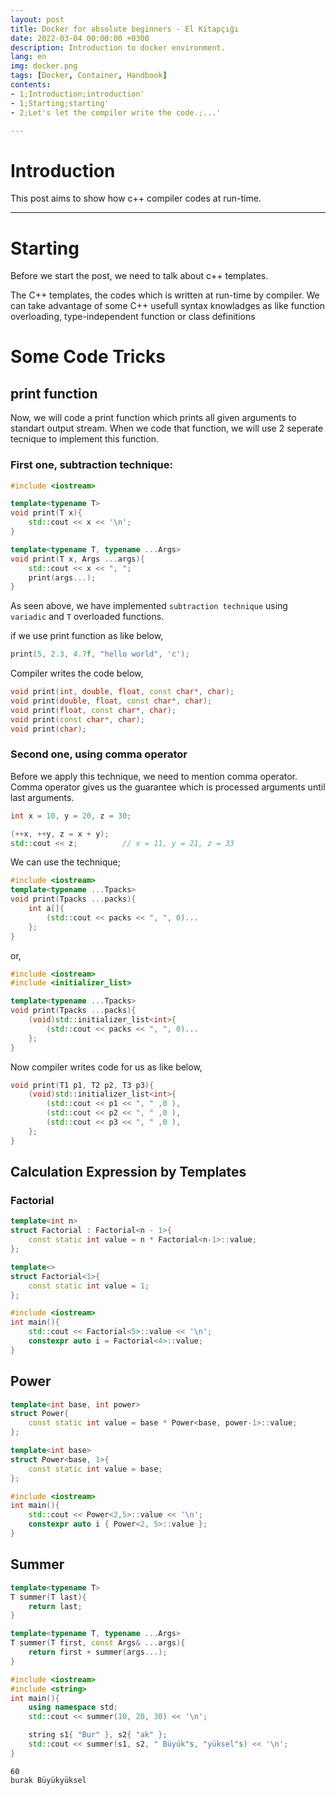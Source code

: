 ```yaml
---
layout: post
title: Docker for absolute beginners - El Kitapçığı
date: 2022-03-04 00:00:00 +0300
description: Introduction to docker environment.
lang: en
img: docker.png
tags: [Docker, Container, Handbook]
contents: 
- 1;Introduction;introduction'
- 1;Starting;starting'
- 2;Let's let the compiler write the code.;...'

---
```


# Introduction

This post aims to show how c++ compiler codes at run-time.

------------------------------------------------------------------------------

# Starting

Before we start the post, we need to talk about c++ templates. 

The C++ templates, the codes which is written at run-time by compiler. We can take advantage of some C++ usefull syntax knowladges as like function overloading, type-independent function or class definitions

# Some Code Tricks

## print function

Now, we will code a print function which prints all given arguments to standart output stream. When we code that function, we will use 2 seperate tecnique to implement this function.

### First one, subtraction technique:

```cpp
#include <iostream>

template<typename T>
void print(T x){
    std::cout << x << '\n';
}

template<typename T, typename ...Args>
void print(T x, Args ...args){
    std::cout << x << ", ";
    print(args...);
}
```

As seen above, we have implemented `subtraction technique` using `variadic` and `T` overloaded functions.

if we use print function as like below,

```cpp
print(5, 2.3, 4.7f, "hello world", 'c');
```

Compiler writes the code below,

```cpp
void print(int, double, float, const char*, char);
void print(double, float, const char*, char);
void print(float, const char*, char);
void print(const char*, char);
void print(char);
```

### Second one, using comma operator

Before we apply this technique, we need to mention comma operator. Comma operator gives us the guarantee which is processed arguments until last arguments.

```cpp
int x = 10, y = 20, z = 30;

(++x, ++y, z = x + y);
std::cout << z;          // x = 11, y = 21, z = 33
```

We can use the technique;

```cpp
#include <iostream>
template<typename ...Tpacks>
void print(Tpacks ...packs){
    int a[]{
        (std::cout << packs << ", ", 0)...
    };
}
```

or,

```cpp
#include <iostream>
#include <initializer_list>

template<typename ...Tpacks>
void print(Tpacks ...packs){
    (void)std::initializer_list<int>{
        (std::cout << packs << ", ", 0)...
    };
}
```

Now compiler writes code  for us as like below,

```cpp
void print(T1 p1, T2 p2, T3 p3){
    (void)std::initializer_list<int>{
        (std::cout << p1 << ", " ,0 ),
        (std::cout << p2 << ", " ,0 ),
        (std::cout << p3 << ", " ,0 ),
    };
}
```

## Calculation Expression by Templates

### Factorial

```cpp
template<int n>
struct Factorial : Factorial<n - 1>{
    const static int value = n * Factorial<n-1>::value;
};    

template<>
struct Factorial<1>{
    const static int value = 1;
};      
```

```cpp
#include <iostream>
int main(){
    std::cout << Factorial<5>::value << '\n';
    constexpr auto i = Factorial<4>::value;
}
```

## Power

```cpp
template<int base, int power>
struct Power{
    const static int value = base * Power<base, power-1>::value;
};

template<int base>
struct Power<base, 1>{
    const static int value = base;
};
```

```cpp
#include <iostream>
int main(){
    std::cout << Power<2,5>::value << '\n';
    constexpr auto i { Power<2, 5>::value };
}
```

## Summer

```cpp
template<typename T>
T summer(T last){
    return last;
}

template<typename T, typename ...Args>
T summer(T first, const Args& ...args){
    return first + summer(args...);
}
```

```cpp
#include <iostream>
#include <string>
int main(){
    using namespace std;
    std::cout << summer(10, 20, 30) << '\n';

    string s1{ "Bur" }, s2{ "ak" };
    std::cout << summer(s1, s2, " Büyük"s, "yüksel"s) << '\n';
}
```

```
60
burak Büyükyüksel
```


